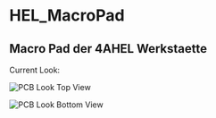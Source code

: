 # HEL_MacroPad

## Macro Pad der 4AHEL Werkstaette

Current Look:

![PCB Look Top View](https://cdn.discordapp.com/attachments/420272405123039262/1055169146364633088/image.png)

![PCB Look Bottom View](https://cdn.discordapp.com/attachments/420272405123039262/1055169222390591532/image.png)
